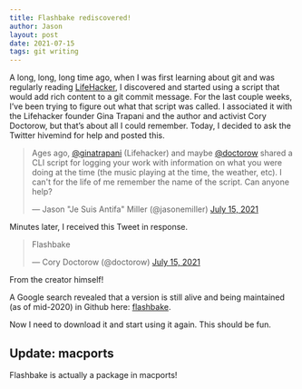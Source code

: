 ```yaml
---
title: Flashbake rediscovered!
author: Jason
layout: post
date: 2021-07-15
tags: git writing
---
```


A long, long, long time ago, when I was first learning about git and was regularly reading [LifeHacker](), I discovered and started using a script that would add rich content to a git commit message.  For the last couple weeks, I’ve been trying to figure out what that script was called.  I associated it with the Lifehacker founder Gina Trapani and the author and activist Cory Doctorow, but that’s about all I could remember.  Today, I decided to ask the Twitter hivemind for help and posted this.

<blockquote class="twitter-tweet"><p lang="en" dir="ltr">Ages ago, <a href="https://twitter.com/ginatrapani?ref_src=twsrc%5Etfw">@ginatrapani</a> (Lifehacker) and maybe <a href="https://twitter.com/doctorow?ref_src=twsrc%5Etfw">@doctorow</a> shared a CLI script for logging your work with information on what you were doing at the time (the music playing at the time, the weather, etc). I can&#39;t for the life of me remember the name of the script. Can anyone help?</p>&mdash; Jason &quot;Je Suis Antifa&quot; Miller (@jasonemiller) <a href="https://twitter.com/jasonemiller/status/1415753920102625280?ref_src=twsrc%5Etfw">July 15, 2021</a></blockquote> <script async src="https://platform.twitter.com/widgets.js" charset="utf-8"></script>

Minutes later, I received this Tweet in response.

<blockquote class="twitter-tweet"><p lang="en" dir="ltr">Flashbake</p>&mdash; Cory Doctorow (@doctorow) <a href="https://twitter.com/doctorow/status/1415754805373378561?ref_src=twsrc%5Etfw">July 15, 2021</a></blockquote> <script async src="https://platform.twitter.com/widgets.js" charset="utf-8"></script>

From the creator himself!

A Google search revealed that a version is still alive and being maintained (as of mid-2020) in Github here:  [flashbake](https://github.com/cmdln/flashbake).

Now I need to download it and start using it again. This should be fun.

## Update: macports

Flashbake is actually a package in macports!

<!--
SYNTAX FOR IMAGES
* use services to create JPG and to create thumbnail that is 720px wide

[![ALT-TEXT](/assets/images/filename-thumbnail.jpg)](/assets/images/filename.jpg)
-->

<!--
SYNTAX FOR VIDEO
* convert MOV to mp4 using VLC

<video width="480" height="320" controls="controls">
  <source src="/assets/media/filename.m4v" type="video/mp4">
</video>
-->
